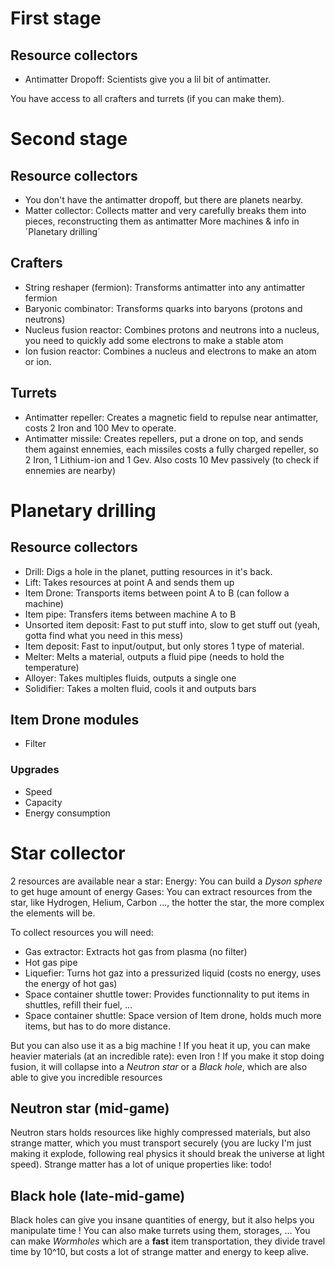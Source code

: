 # First stage 
## Resource collectors

- Antimatter Dropoff: Scientists give you a lil bit of antimatter.

You have access to all crafters and turrets (if you can make them).

# Second stage

## Resource collectors

- You don't have the antimatter dropoff, but there are planets nearby.
- Matter collector: Collects matter and very carefully breaks them into pieces, reconstructing them as antimatter
More machines & info in ´Planetary drilling´

## Crafters

- String reshaper (fermion): Transforms antimatter into any antimatter fermion
- Baryonic combinator: Transforms quarks into baryons (protons and neutrons)
- Nucleus fusion reactor: Combines protons and neutrons into a nucleus, you need to quickly add some electrons to make a stable atom
- Ion fusion reactor: Combines a nucleus and electrons to make an atom or ion.


## Turrets

- Antimatter repeller: Creates a magnetic field to repulse near antimatter, costs 2 Iron and 100 Mev to operate.
- Antimatter missile: Creates repellers, put a drone on top, and sends them against ennemies, each missiles costs a fully charged repeller, so 2 Iron, 1 Lithium-ion and 1 Gev. Also costs 10 Mev passively (to check if ennemies are nearby)

# Planetary drilling
## Resource collectors

- Drill: Digs a hole in the planet, putting resources in it's back.
- Lift: Takes resources at point A and sends them up
- Item Drone: Transports items between point A to B (can follow a machine)
- Item pipe: Transfers items between machine A to B
- Unsorted item deposit: Fast to put stuff into, slow to get stuff out (yeah, gotta find what you need in this mess)
- Item deposit: Fast to input/output, but only stores 1 type of material.
- Melter: Melts a material, outputs a fluid pipe (needs to hold the temperature)
- Alloyer: Takes multiples fluids, outputs a single one
- Solidifier: Takes a molten fluid, cools it and outputs bars

## Item Drone modules
- Filter
### Upgrades
- Speed
- Capacity
- Energy consumption

# Star collector
2 resources are available near a star:
Energy: You can build a *Dyson sphere* to get huge amount of energy
Gases: You can extract resources from the star, like Hydrogen, Helium, Carbon ..., the hotter the star, the more complex the elements will be.

To collect resources you will need:
- Gas extractor: Extracts hot gas from plasma (no filter)
- Hot gas pipe
- Liquefier: Turns hot gaz into a pressurized liquid (costs no energy, uses the energy of hot gas)
- Space container shuttle tower: Provides functionnality to put items in shuttles, refill their fuel, ...
- Space container shuttle: Space version of Item drone, holds much more items, but has to do more distance.

But you can also use it as a big machine !
If you heat it up, you can make heavier materials (at an incredible rate): even Iron !
If you make it stop doing fusion, it will collapse into a *Neutron star* or a *Black hole*, which are also able to give you incredible resources

## Neutron star (mid-game)
Neutron stars holds resources like highly compressed materials, but also strange matter, which you must transport securely (you are lucky I'm just making it explode, following real physics it should break the universe at light speed).
Strange matter has a lot of unique properties like:
todo!

## Black hole (late-mid-game)
Black holes can give you insane quantities of energy, but it also helps you manipulate time !
You can also make turrets using them, storages, ...
You can make *Wormholes* which are a **fast** item transportation, they divide travel time by 10^10, but costs a lot of strange matter and energy to keep alive.

